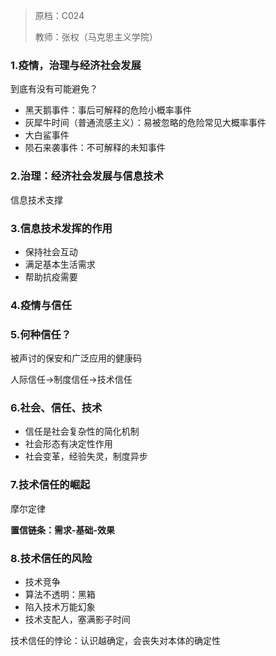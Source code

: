 > 原档：C024
>
> 教师：张权（马克思主义学院）

### 1.疫情，治理与经济社会发展

到底有没有可能避免？

- 黑天鹅事件：事后可解释的危险小概率事件
- 灰犀牛时间（普通流感主义）：易被忽略的危险常见大概率事件
- 大白鲨事件
- 陨石来袭事件：不可解释的未知事件

### 2.治理：经济社会发展与信息技术

信息技术支撑

### 3.信息技术发挥的作用

- 保持社会互动
- 满足基本生活需求
- 帮助抗疫需要

### 4.疫情与信任

### 5.何种信任？

被声讨的保安和广泛应用的健康码

人际信任→制度信任→技术信任

### 6.社会、信任、技术

- 信任是社会复杂性的简化机制
- 社会形态有决定性作用
- 社会变革，经验失灵，制度异步

### 7.技术信任的崛起

摩尔定律

**置信链条：需求-基础-效果**

### 8.技术信任的风险

- 技术竞争
- 算法不透明：黑箱
- 陷入技术万能幻象
- 技术支配人，塞满影子时间

技术信任的悖论：认识越确定，会丧失对本体的确定性